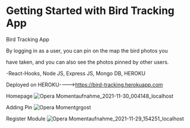 # Getting Started with Bird Tracking App

Bird Tracking App

By logging in as a user, you can pin on the map the bird photos you 

have taken, and you can also see the photos pinned by other users.


-React-Hooks, Node JS, Express JS, Mongo DB, HEROKU
 
Deployed on HEROKU---->https://bird-tracking.herokuapp.com
 
Homepage
![Opera Momentaufnahme_2021-11-30_004148_localhost](https://user-images.githubusercontent.com/83955254/144126342-c3c179f3-9b22-4971-8de1-53177f04ef78.png)
 
Adding Pin
![Opera Momentgrgost](https://user-images.githubusercontent.com/83955254/144126420-d9740a20-dba9-4186-a7d7-f0fee9862a51.png)

Register Module
![Opera Momentaufnahme_2021-11-29_154251_localhost](https://user-images.githubusercontent.com/83955254/144126465-d95435c1-7500-46d4-9afc-4f6bf2d3ea13.png)
